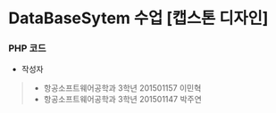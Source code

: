 # DataBaseSytem 수업 [캡스톤 디자인]
### PHP 코드
+ 작성자 
> + 항공소프트웨어공학과 3학년 201501157 이민혁 
> + 항공소프트웨어공학과 3학년 201501147 박주연

